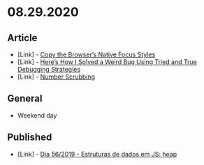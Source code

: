 # 08.29.2020

## Article

- \[Link\] - [Copy the Browser’s Native Focus Styles](https://css-tricks.com/copy-the-browsers-native-focus-styles/)
- \[Link\] - [Here’s How I Solved a Weird Bug Using Tried and True Debugging Strategies](https://css-tricks.com/heres-how-i-solved-a-weird-bug-using-tried-and-true-debugging-strategies/)
- \[Link\] - [Number Scrubbing](https://css-tricks.com/number-scrubbing/)

## General

- Weekend day

## Published

- \[Link\] - [Dia 56/2019 - Estruturas de dados em JS: heap](https://nerdcalistenico.com.br/hemersonvianna/artigos/daysofcode/2019/dia-56-estruturas-de-dados-em-js-heap/)
